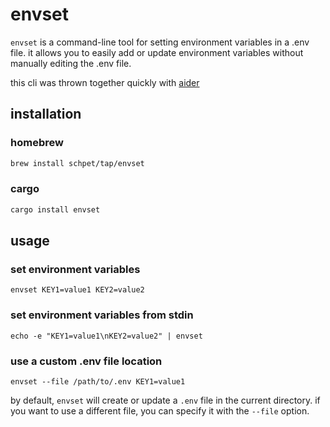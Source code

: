 # envset

`envset` is a command-line tool for setting environment variables in a .env file. it allows you to easily add or update environment variables without manually editing the .env file.

this cli was thrown together quickly with [aider](https://aider.chat/)

## installation

### homebrew

```bash
brew install schpet/tap/envset
```

### cargo

```bash
cargo install envset
```

## usage

### set environment variables

```
envset KEY1=value1 KEY2=value2
```

### set environment variables from stdin

```
echo -e "KEY1=value1\nKEY2=value2" | envset
```

### use a custom .env file location

```
envset --file /path/to/.env KEY1=value1
```

by default, `envset` will create or update a `.env` file in the current directory. if you want to use a different file, you can specify it with the `--file` option.
